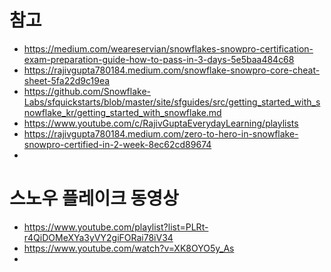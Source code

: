 # 참고
- https://medium.com/weareservian/snowflakes-snowpro-certification-exam-preparation-guide-how-to-pass-in-3-days-5e5baa484c68
- https://rajivgupta780184.medium.com/snowflake-snowpro-core-cheat-sheet-5fa22d9c19ea
- https://github.com/Snowflake-Labs/sfquickstarts/blob/master/site/sfguides/src/getting_started_with_snowflake_kr/getting_started_with_snowflake.md
- https://www.youtube.com/c/RajivGuptaEverydayLearning/playlists
- https://rajivgupta780184.medium.com/zero-to-hero-in-snowflake-snowpro-certified-in-2-week-8ec62cd89674
- 

# 스노우 플레이크 동영상
- https://www.youtube.com/playlist?list=PLRt-r4QiDOMeXYa3yVY2giFORai78iV34
- https://www.youtube.com/watch?v=XK8OYO5y_As
- 
